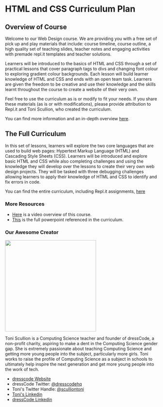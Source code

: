 # **HTML and CSS Curriculum Plan**



## **Overview of Course**
Welcome to our Web Design course. We are providing you with a free set of pick up and play materials that include: course timeline, course outline, a high quality set of teaching slides, teacher notes and engaging activities with premade repl.it templates and teacher solutions. 

Learners will be introduced to the basics of HTML and CSS through a set of practical lessons that cover paragraph tags to divs and changing font colour to exploring gradient colour backgrounds. Each lesson will build learner knowledge of HTML and CSS and ends with an open team task. Learners are given the freedom to be creative and use their knowledge and the skills learnt throughout the course to create a website of their very own.

Feel free to use the curriculum as is or modify to fit your needs. If you share these materials (as is or with modifications), please provide attribution to Repl.it and Toni Scullion, who created the curriculum.

You can find more information and an in-depth overview [here](https://docs.google.com/document/d/1EFIIbmNpNp0p1havMiwtRdBG0xqEZhtq3lyLVLumuYs/edit?usp=sharing).

## **The Full Curriculum**

In this set of lessons, learners will explore the two core languages that are used to build web pages: Hypertext Markup Language (HTML) and Cascading Style Sheets (CSS). Learners will be introduced and explore basic HTML and CSS while also completing challenges and using the knowledge they will develop over the lessons to create their very own web design projects. They will be tasked with three debugging challenges allowing learners to apply their knowledge of HTML and CSS to identify and fix errors in code.

You can find the entire curriculum, including Repl.it assignments, [here](https://docs.google.com/document/d/1AAjJcGtGXcP5xSJm3Bse33mgURKwmTrt9qV_5ZACvnA/edit?usp=sharing)

### **More Resources**

- [Here](https://drive.google.com/file/d/1TWvt2pVxi-DSjMbRxoz4ayym04llTr0n/view?usp=sharing) is a video overview of this course.
- [This](https://docs.google.com/presentation/d/1m2a0cbzz2hh9_A8U1ztuyoYuIc6eeTXSRAHd0ZT7-Y0/edit?usp=sharing) is the full powerpoint referenced in the curriculum.


### **Our Awesome Creator**

<img class="profile_pic" src="/images/curriculumImg/TScullion.jpg" width="300px"/>

Toni Scullion is a Computing Science teacher and founder of dressCode, a non-profit charity, aspiring to make a dent in the Computing Science gender gap. She is extremely passionate about teaching Computing Science and getting more young people into the subject, particularly more girls. Toni works to raise the profile of Computing Science as a subject in schools to ultimately help inspire the next generation and get more young people into the work of tech.

- [dresscode Website](https://www.dresscode.org.uk)
- dressCode Twitter: [@dresscodehq](https://twitter.com/dresscodehq)
- Toni's Twitter Handle: [@sculliontoni](https://twitter.com/sculliontoni)
- [Toni's Linkedin](https://linkedin.com/in/toni-scullion)
- [dressCode Linkedin](https://linkedin.com/company/dresscodehq)


